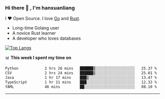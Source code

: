 ### Hi there 👋 , I'm hanxuanliang

<!--
**hanxuanliang/hanxuanliang** is a ✨ _special_ ✨ repository because its `README.md` (this file) appears on your GitHub profile.

Here are some ideas to get you started:

- 🔭 I’m currently working on ...
- 🌱 I’m currently learning ...
- 👯 I’m looking to collaborate on ...
- 🤔 I’m looking for help with ...
- 💬 Ask me about ...
- 📫 How to reach me: ...
- 😄 Pronouns: ...
- ⚡ Fun fact: ...
-->
I ❤ Open Source. I love [Go](https://golang.org) and [Rust](https://www.rust-lang.org/zh-CN/).

* Long-time Golang user
* A novice Rust learner
* A developer who loves databases

[![Top Langs](https://github-readme-stats.vercel.app/api?username=hanxuanliang&show_icons=true&count_private=true&line_height=40)](https://github.com/anuraghazra/github-readme-stats)

📊 **This week I spent my time on**
<!--START_SECTION:waka-->

```txt
Python            2 hrs 26 mins   ██████▒░░░░░░░░░░░░░░░░░░   25.37 %
CSV               2 hrs 24 mins   ██████▒░░░░░░░░░░░░░░░░░░   25.01 %
Java              1 hr 17 mins    ███▒░░░░░░░░░░░░░░░░░░░░░   13.47 %
TypeScript        1 hr 11 mins    ███░░░░░░░░░░░░░░░░░░░░░░   12.32 %
YAML              46 mins         ██░░░░░░░░░░░░░░░░░░░░░░░   08.10 %
```

<!--END_SECTION:waka-->

***
